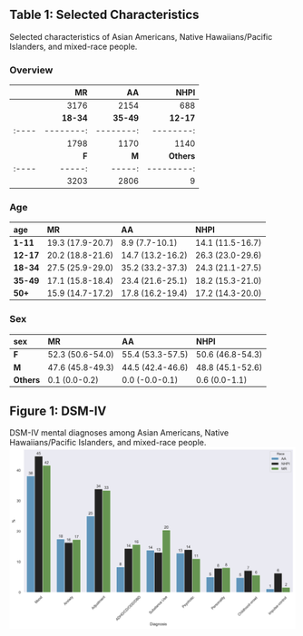 
## Table 1: Selected Characteristics
Selected characteristics of Asian Americans, Native Hawaiians/Pacific Islanders, and mixed-race people.
### Overview
|      |   **M**R |   AA |   NHPI |
|:-----|-----:|-----:|-------:|
|  | 3176 | 2154 |    688 |
|     |   **18-34** |   **35-49** |   **12-17** |   **50+** |   **1-11** |
|:----|--------:|--------:|--------:|------:|-------:|
|  |    1798 |    1170 |    1140 |  1008 |    902 |
|     |    **F** |    **M** |   **Others** |
|:----|-----:|-----:|---------:|
|  | 3203 | 2806 |        9 |
### Age
| age   | **M**R               | AA               | NHPI             |
|:------|:-----------------|:-----------------|:-----------------|
| **1-11**  | 19.3 (17.9-20.7) | 8.9 (7.7-10.1)   | 14.1 (11.5-16.7) |
| **12-17** | 20.2 (18.8-21.6) | 14.7 (13.2-16.2) | 26.3 (23.0-29.6) |
| **18-34** | 27.5 (25.9-29.0) | 35.2 (33.2-37.3) | 24.3 (21.1-27.5) |
| **35-49** | 17.1 (15.8-18.4) | 23.4 (21.6-25.1) | 18.2 (15.3-21.0) |
| **50+**   | 15.9 (14.7-17.2) | 17.8 (16.2-19.4) | 17.2 (14.3-20.0) |

### Sex 
| sex    | **M**R               | AA               | NHPI             |
|:-------|:-----------------|:-----------------|:-----------------|
| **F**      | 52.3 (50.6-54.0) | 55.4 (53.3-57.5) | 50.6 (46.8-54.3) |
| **M**      | 47.6 (45.8-49.3) | 44.5 (42.4-46.6) | 48.8 (45.1-52.6) |
| **Others** | 0.1 (0.0-0.2)    | 0.0 (-0.0-0.1)   | 0.6 (0.0-1.1)    |
## Figure 1: DSM-IV
DSM-IV mental diagnoses among Asian Americans, Native Hawaiians/Pacific Islanders, and mixed-race people.
![image](figure1.png)
